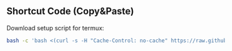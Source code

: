 ## Shortcut Code (Copy&Paste)

Download setup script for termux:
``` BASH
bash -c 'bash <(curl -s -H "Cache-Control: no-cache" https://raw.githubusercontent.com/abdullah-al-jaber/abdullah-al-jaber/vanilla/Scripts/download_script.bash)'
```


